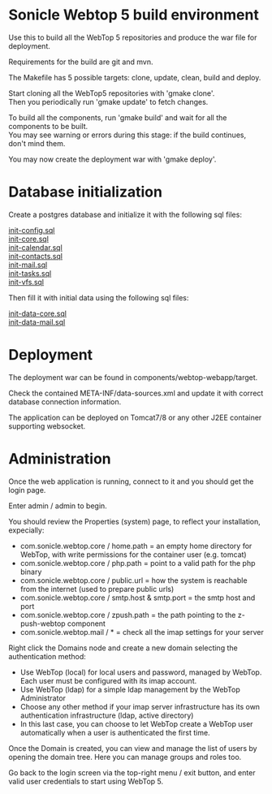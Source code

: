 # Sonicle Webtop 5 build environment
Use this to build all the WebTop 5 repositories and produce the war file for deployment.

Requirements for the build are git and mvn.

The Makefile has 5 possible targets: clone, update, clean, build and deploy.

Start cloning all the WebTop5 repositories with 'gmake clone'.  
Then you periodically run 'gmake update' to fetch changes.

To build all the components, run 'gmake build' and wait for all the components to be built.  
You may see warning or errors during this stage: if the build continues, don't mind them.

You may now create the deployment war with 'gmake deploy'.

# Database initialization

Create a postgres database and initialize it with the following sql files:

[init-config.sql](https://github.com/sonicle-webtop/webtop-core/blob/master/src/main/resources/com/sonicle/webtop/core/meta/db/init-config.sql)  
[init-core.sql](https://github.com/sonicle-webtop/webtop-core/blob/master/src/main/resources/com/sonicle/webtop/core/meta/db/init-core.sql)  
[init-calendar.sql](https://github.com/sonicle-webtop/webtop-calendar/blob/master/src/main/resources/com/sonicle/webtop/calendar/meta/db/init-calendar.sql)  
[init-contacts.sql](https://github.com/sonicle-webtop/webtop-contacts/blob/master/src/main/resources/com/sonicle/webtop/contacts/meta/db/init-contacts.sql)  
[init-mail.sql](https://github.com/sonicle-webtop/webtop-mail/blob/master/src/main/resources/com/sonicle/webtop/mail/meta/db/init-mail.sql)  
[init-tasks.sql](https://github.com/sonicle-webtop/webtop-tasks/blob/master/src/main/resources/com/sonicle/webtop/tasks/meta/db/init-tasks.sql)  
[init-vfs.sql](https://github.com/sonicle-webtop/webtop-vfs/blob/master/src/main/resources/com/sonicle/webtop/vfs/meta/db/init-vfs.sql)  

Then fill it with initial data using the following sql files:

[init-data-core.sql](https://github.com/sonicle-webtop/webtop-core/blob/master/src/main/resources/com/sonicle/webtop/core/meta/db/init-data-core.sql)  
[init-data-mail.sql](https://github.com/sonicle-webtop/webtop-mail/blob/master/src/main/resources/com/sonicle/webtop/mail/meta/db/init-data-mail.sql)  

# Deployment

The deployment war can be found in components/webtop-webapp/target.

Check the contained META-INF/data-sources.xml and update it with correct database connection information.

The application can be deployed on Tomcat7/8 or any other J2EE container supporting websocket.

# Administration

Once the web application is running, connect to it and you should get the login page.

Enter admin / admin to begin.

You should review the Properties (system) page, to reflect your installation, expecially:
- com.sonicle.webtop.core / home.path = an empty home directory for WebTop, with write permissions for the container user (e.g. tomcat)
- com.sonicle.webtop.core / php.path = point to a valid path for the php binary
- com.sonicle.webtop.core / public.url = how the system is reachable from the internet (used to prepare public urls)
- com.sonicle.webtop.core / smtp.host & smtp.port = the smtp host and port
- com.sonicle.webtop.core / zpush.path = the path pointing to the z-push-webtop component
- com.sonicle.webtop.mail / * = check all the imap settings for your server

Right click the Domains node and create a new domain selecting the authentication method:
- Use WebTop (local) for local users and password, managed by WebTop. Each user must be configured with its imap account.
- Use WebTop (ldap) for a simple ldap management by the WebTop Administrator
- Choose any other method if your imap server infrastructure has its own authentication infrastructure (ldap, active directory)
- In this last case, you can choose to let WebTop create a WebTop user automatically when a user is authenticated the first time.

Once the Domain is created, you can view and manage the list of users by opening the domain tree. Here you can manage groups and roles too.

Go back to the login screen via the top-right menu / exit button, and enter valid user credentials to start using WebTop 5.


